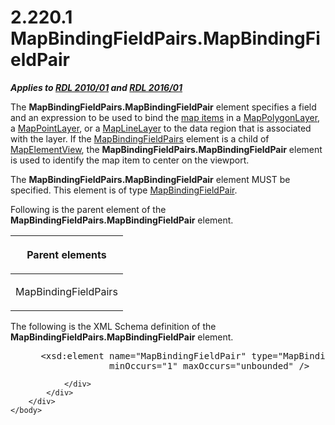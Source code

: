 <html dir="LTR" xmlns:mshelp="http://msdn.microsoft.com/mshelp" xmlns:ddue="http://ddue.schemas.microsoft.com/authoring/2003/5" xmlns:xlink="http://www.w3.org/1999/xlink" xmlns:tool="http://www.microsoft.com/tooltip">
    <head>
        <meta http-equiv="Content-Type" content="text/html; CHARSET=utf-8"></meta>
        <meta name="save" content="history"></meta>
        <title>2.220.1 MapBindingFieldPairs.MapBindingFieldPair</title>
        <xml>
            <mshelp:toctitle title="2.220.1 MapBindingFieldPairs.MapBindingFieldPair"></mshelp:toctitle>
            <mshelp:rltitle title="[MS-RDL]: MapBindingFieldPairs.MapBindingFieldPair"></mshelp:rltitle>
            <mshelp:keyword index="A" term="86d3702c-7e8b-4147-a61a-993077b3bde7"></mshelp:keyword>
            <mshelp:attr name="DCSext.ContentType" value="open specification"></mshelp:attr>
            <mshelp:attr name="AssetID" value="86d3702c-7e8b-4147-a61a-993077b3bde7"></mshelp:attr>
            <mshelp:attr name="TopicType" value="kbRef"></mshelp:attr>
            <mshelp:attr name="DCSext.Title" value="[MS-RDL]: MapBindingFieldPairs.MapBindingFieldPair" />
        </xml>
    </head>
    <body>
        <div id="header">
            <h1 class="heading">2.220.1 MapBindingFieldPairs.MapBindingFieldPair</h1>
        </div>
        <div id="mainSection">
            <div id="mainBody">
                <div id="allHistory" class="saveHistory"></div>
                <div id="sectionSection0" class="section" name="collapseableSection">
                    

<p><b><i>Applies to </i></b><a href="3428e690-a348-4ec7-8a6a-8efb42d2cdee.htm"><b><i>RDL 2010/01</i></b></a><b><i>
and </i></b><a href="52ce3983-2bfc-4e72-9359-42aaf5fe4509.htm"><b><i>RDL 2016/01</i></b></a></p>

<p>The <b>MapBindingFieldPairs.MapBindingFieldPair</b> element
specifies a field and an expression to be used to bind the <a href="b2482b3f-74ab-4ca8-a9e5-c07955011743.htm#gt_10121f59-bef1-4147-94f6-010585a16b4d">map items</a> in a <a href="f54fa273-d9b2-4e49-a896-6001bcda016b.htm">MapPolygonLayer</a>, a <a href="aa1875f4-9842-4672-86d6-306ba5a075aa.htm">MapPointLayer</a>, or a <a href="8681b1dc-d73e-4d35-b4fa-f7f459d4a304.htm">MapLineLayer</a> to the data
region that is associated with the layer. If the <a href="0ff06d88-9945-4bb9-87a3-35f1540c7fca.htm">MapBindingFieldPairs</a>
element is a child of <a href="b8ef9c34-deb7-4434-a4b8-e054ce447c81.htm">MapElementView</a>,
the <b>MapBindingFieldPairs.MapBindingFieldPair</b> element is used to identify
the map item to center on the viewport.</p>

<p>The <b>MapBindingFieldPairs.MapBindingFieldPair</b> element
MUST be specified. This element is of type <a href="64af7990-ffa0-4603-97d5-0bacc4e18b0d.htm">MapBindingFieldPair</a>.</p>

<p>Following is the parent element of the <b>MapBindingFieldPairs.MapBindingFieldPair</b>
element.</p>

<table>
 <thead>
  <tr>
   <th>
   <p>Parent elements</p>
   </th>
  </tr>
 </thead>
 <tr>
  <td>
  <p>MapBindingFieldPairs</p>
  </td>
 </tr>
</table>

<p>The following is the XML Schema definition of the <b>MapBindingFieldPairs.MapBindingFieldPair</b>
element.</p>

<dl>
<dd>
<div><pre> &lt;xsd:element name=&quot;MapBindingFieldPair&quot; type=&quot;MapBindingFieldPairType&quot; 
              minOccurs=&quot;1&quot; maxOccurs=&quot;unbounded&quot; /&gt;
</pre></div>
</dd></dl>


                </div>
            </div>
        </div>
    </body>
</html>